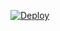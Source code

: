 [![Deploy](https://www.herokucdn.com/deploy/button.svg)](https://heroku.com/deploy?template=https://github.com/lfbdbusiness/api-boleto-braip)
